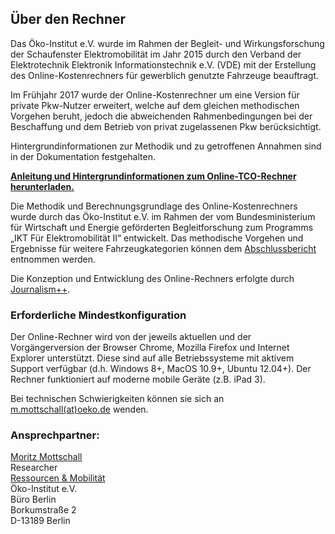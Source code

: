 ## Über den Rechner

Das Öko-Institut e.V. wurde im Rahmen der Begleit- und Wirkungsforschung der Schaufenster Elektromobilität im Jahr 2015 durch den Verband der Elektrotechnik Elektronik Informationstechnik e.V. (VDE) mit der Erstellung des Online-Kostenrechners für gewerblich genutzte Fahrzeuge beauftragt.

Im Frühjahr 2017 wurde der Online-Kostenrechner um eine Version für private Pkw-Nutzer erweitert, welche auf dem gleichen methodischen Vorgehen beruht, jedoch die abweichenden Rahmenbedingungen bei der Beschaffung und dem Betrieb von privat zugelassenen Pkw berücksichtigt.

Hintergrundinformationen zur Methodik und zu getroffenen Annahmen sind in der Dokumentation festgehalten. 

<a href="http://schaufenster-elektromobilitaet.org/media/media/documents/dokumente_der_begleit__und_wirkungsforschung/EP29_Online-Vergleichskostenrechner.pdf" target="_blank"><b>Anleitung und Hintergrundinformationen zum Online-TCO-Rechner herunterladen.</b></a>

Die Methodik und Berechnungsgrundlage des Online-Kostenrechners wurde durch das Öko-Institut e.V. im Rahmen der vom Bundesministerium für Wirtschaft und Energie geförderten Begleitforschung zum Programms „IKT Für Elektromobilität II“ entwickelt. Das methodische Vorgehen und Ergebnisse für weitere Fahrzeugkategorien können dem [Abschlussbericht](https://www.oeko.de/fileadmin/oekodoc/Gesamtbericht-Wirtschaftlichkeit-von-Elektromobilitaet.pdf) entnommen werden.

Die Konzeption und Entwicklung des Online-Rechners erfolgte durch [Journalism++](http://www.jplusplus.org/de/).

### Erforderliche Mindestkonfiguration

Der Online-Rechner wird von der jeweils aktuellen und der Vorgängerversion der Browser Chrome, Mozilla Firefox und Internet Explorer unterstützt. Diese sind auf alle Betriebssysteme mit aktivem Support verfügbar (d.h. Windows 8+, MacOS 10.9+, Ubuntu 12.04+). Der Rechner funktioniert auf moderne mobile Geräte (z.B. iPad 3).

Bei technischen Schwierigkeiten können sie sich an [m.mottschall(at)oeko.de](mailto:m.mottschall@oeko.de) wenden.

### Ansprechpartner:

[Moritz Mottschall](https://www.oeko.de/das-institut/team/moritz-mottschall/)  
Researcher  
[Ressourcen & Mobilität](http://www.oeko.de/das-institut/institutsbereiche/ressourcen-mobilitaet/)  
Öko-Institut e.V.   
Büro Berlin  
Borkumstraße 2  
D-13189 Berlin
